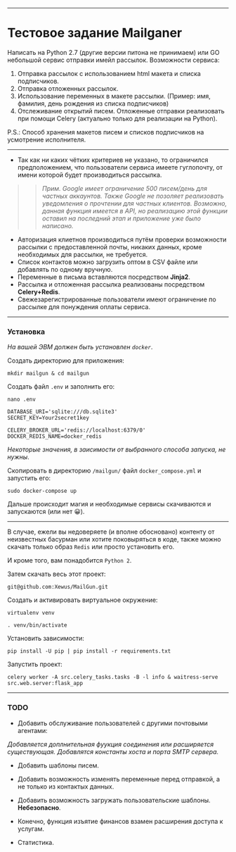 ****
# Тестовое задание Mailganer

Написать на Python 2.7 (другие версии питона не принимаем) или GO небольшой сервис отправки имейл рассылок.
Возможности сервиса:
 1. Отправка рассылок с использованием html макета и списка подписчиков.
 2. Отправка отложенных рассылок.
 3. Использование переменных в макете рассылки. (Пример: имя, фамилия, день рождения из списка подписчиков)
 4. Отслеживание открытий писем.
Отложенные отправки реализовать при помощи Celery (актуально только для реализации на Python).

P.S.: Способ хранения макетов писем и списков подписчиков на усмотрение исполнителя.
****


- Так как ни каких чётких критериев не указано, то ограничился предположением, что пользователи сервиса имеете гуглопочту, от имени которой будет производиться рассылка.

>>*Прим. Google имеет ограничение 500 писем/день для частных аккаунтов.
Также Google не позоляет реализовать уведомления о прочтении для частных клиентов. Возможно, данная функция имеется в API, но реализацию этой функции оставил на последний этап и приложение уже было написано.*
- Авторизация клиетнов производиться путём проверки возможности рассылки с предоставленной почты, никаких данных, кроме необходимых для рассылки, не требуется.
- Список контактов можно загрузить оптом в CSV файле или добавлять по одному вручную.
- Переменные в письма вставляются посредством **Jinja2**.
- Рассылка и отложенная рассылка реализованы посредством **Celery+Redis**.
- Свежезарегистрированные пользователи имеют ограничение по рассылке для понуждения оплаты сервиса.

****
### Установка

*На вашей ЭВМ должен быть установлен `docker`*.

Создать директорию для приложения:
```
mkdir mailgun & cd mailgun
```
Создать файл `.env` и заполнить его:
```
nano .env
```
```
DATABASE_URI='sqlite:///db.sqlite3'
SECRET_KEY=Your2secret1key

CELERY_BROKER_URL='redis://localhost:6379/0'
DOCKER_REDIS_NAME=docker_redis
```
*Некоторые значения, в заисимости от выбранного способа запуска, не нужны*.



Скопировать в директорию `/mailgun/` файл `docker_compose.yml` и запустить его:
```
sudo docker-compose up
```
Дальше происходит магия и необходимые сервисы скачиваются и запускаются (или нет :grinning:).

****
В случае, ежели вы недоверяете (и вполне обосновано) контенту от неизвестных басурман или хотите поковыряться в коде, 
также можно скачать только образ `Redis` или просто установить его.

И кроме того, вам понадобится `Python 2`.

Затем скачать весь этот проект:
```
git@github.com:Xewus/MailGun.git
```
Создать и активировать виртуальное окружение:
```
virtualenv venv 
```
```
. venv/bin/activate
```
Установить зависимости:
```
pip install -U pip | pip install -r requirements.txt
```
Запустить проект:
```
celery worker -A src.celery_tasks.tasks -B -l info & waitress-serve src.web.server:flask_app
```
****
### TODO
- Добавить обслуживание пользователей с другими почтовыми агентами:

*Добавляется доплнительная фуyкция соединения или расширяется существующая. Добавлятся константы хоста и порта SMTP сервера.*

- Добавить шаблоны писем.

- Добавить возможность изменять переменные перед отправкой, а не только из контактых данных.

- Добавить возможность загружать пользовательские шаблоны. **Небезопасно**.

- Конечно, функция изъятие финансов взамен расширения доступа к услугам.

- Статистика.